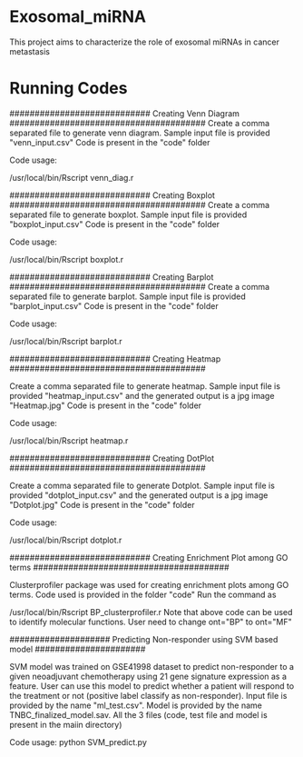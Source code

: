 # Exosomal_miRNA
This project aims to characterize the role of exosomal miRNAs in cancer metastasis

# Running Codes

############################ Creating Venn Diagram ####################################### Create a comma separated file to generate venn diagram. Sample input file is provided "venn_input.csv"
Code is present in the "code" folder

Code usage:

/usr/local/bin/Rscript venn_diag.r

############################ Creating Boxplot ####################################### Create a comma separated file to generate boxplot. Sample input file is provided "boxplot_input.csv"
Code is present in the "code" folder

Code usage:

/usr/local/bin/Rscript boxplot.r

############################ Creating Barplot ####################################### Create a comma separated file to generate barplot. Sample input file is provided "barplot_input.csv"
Code is present in the "code" folder

Code usage:

/usr/local/bin/Rscript barplot.r

############################ Creating Heatmap #######################################

Create a comma separated file to generate heatmap. Sample input file is provided "heatmap_input.csv" and the generated output is a jpg image "Heatmap.jpg"
Code is present in the "code" folder

Code usage:

/usr/local/bin/Rscript heatmap.r

############################ Creating DotPlot #######################################

Create a comma separated file to generate Dotplot. Sample input file is provided "dotplot_input.csv" and the generated output is a jpg image "Dotplot.jpg"
Code is present in the "code" folder

Code usage:

/usr/local/bin/Rscript dotplot.r

############################ Creating Enrichment Plot among GO terms #######################################

Clusterprofiler package was used for creating enrichment plots among GO terms. Code used is provided in the folder "code" Run the command as

/usr/local/bin/Rscript BP_clusterprofiler.r
Note that above code can be used to identify molecular functions. User need to change ont="BP" to ont="MF"

#################### Predicting Non-responder using SVM based model ######################

SVM model was trained on GSE41998 dataset to predict non-responder to a given neoadjuvant chemotherapy using 21 gene signature expression as a feature. User can use this model to predict whether a patient will respond to the treatment or not (positive label classify as non-responder). Input file is provided by the name "ml_test.csv". Model is provided by the name TNBC_finalized_model.sav. All the 3 files (code, test file and model is present in the maiin directory)

Code usage: python SVM_predict.py
